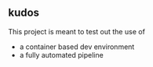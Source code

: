 ## kudos

This project is meant to test out the use of
* a container based dev environment
* a fully automated pipeline
